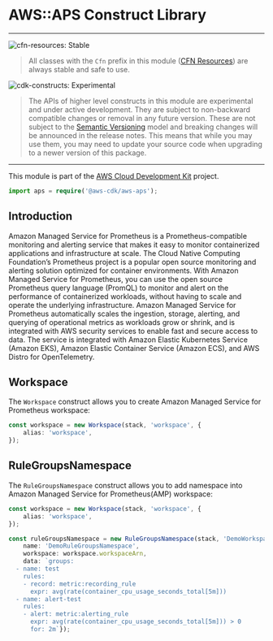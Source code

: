 # AWS::APS Construct Library
<!--BEGIN STABILITY BANNER-->

---

![cfn-resources: Stable](https://img.shields.io/badge/cfn--resources-stable-success.svg?style=for-the-badge)

> All classes with the `Cfn` prefix in this module ([CFN Resources]) are always stable and safe to use.
>
> [CFN Resources]: https://docs.aws.amazon.com/cdk/latest/guide/constructs.html#constructs_lib

![cdk-constructs: Experimental](https://img.shields.io/badge/cdk--constructs-experimental-important.svg?style=for-the-badge)

> The APIs of higher level constructs in this module are experimental and under active development.
> They are subject to non-backward compatible changes or removal in any future version. These are
> not subject to the [Semantic Versioning](https://semver.org/) model and breaking changes will be
> announced in the release notes. This means that while you may use them, you may need to update
> your source code when upgrading to a newer version of this package.

---

<!--END STABILITY BANNER-->

This module is part of the [AWS Cloud Development Kit](https://github.com/aws/aws-cdk) project.

```ts
import aps = require('@aws-cdk/aws-aps');
```

## Introduction

Amazon Managed Service for Prometheus is a Prometheus-compatible monitoring and alerting service that makes it easy to monitor containerized applications and infrastructure at scale. The Cloud Native Computing Foundation’s Prometheus project is a popular open source monitoring and alerting solution optimized for container environments. With Amazon Managed Service for Prometheus, you can use the open source Prometheus query language (PromQL) to monitor and alert on the performance of containerized workloads, without having to scale and operate the underlying infrastructure. Amazon Managed Service for Prometheus automatically scales the ingestion, storage, alerting, and querying of operational metrics as workloads grow or shrink, and is integrated with AWS security services to enable fast and secure access to data. The service is integrated with Amazon Elastic Kubernetes Service (Amazon EKS), Amazon Elastic Container Service (Amazon ECS), and AWS Distro for OpenTelemetry.

## Workspace

The `Workspace` construct allows you to create Amazon Managed Service for Prometheus workspace:

```ts
const workspace = new Workspace(stack, 'workspace', {
    alias: 'workspace',
});
```

## RuleGroupsNamespace

The `RuleGroupsNamespace` construct allows you to add namespace into Amazon Managed Service for Prometheus(AMP) workspace:

```ts
const workspace = new Workspace(stack, 'workspace', {
    alias: 'workspace',
});

const ruleGroupsNamespace = new RuleGroupsNamespace(stack, 'DemoWorkspace', {
    name: 'DemoRuleGroupsNamespace',
    workspace: workspace.workspaceArn,
    data: `groups:
  - name: test
    rules:
    - record: metric:recording_rule
      expr: avg(rate(container_cpu_usage_seconds_total[5m]))
  - name: alert-test
    rules:
    - alert: metric:alerting_rule
      expr: avg(rate(container_cpu_usage_seconds_total[5m])) > 0
      for: 2m`});

```
